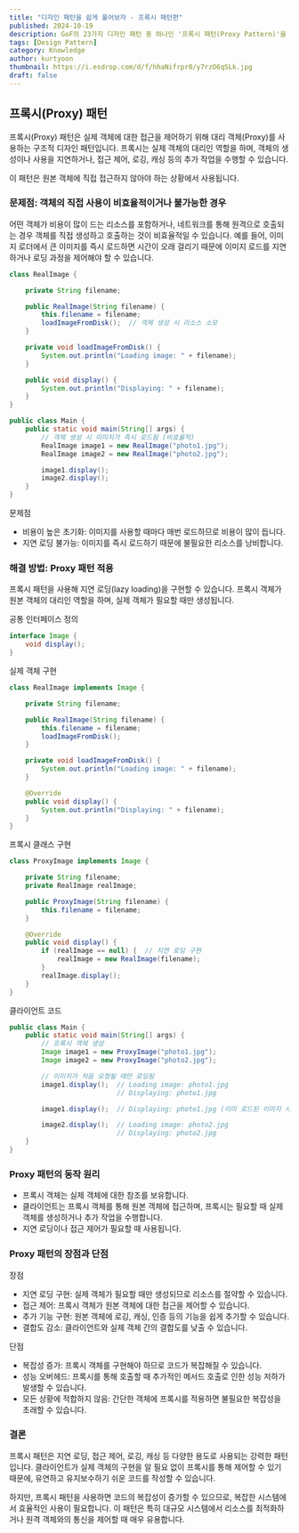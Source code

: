 ```yaml
---
title: "디자인 패턴을 쉽게 풀어보자 - 프록시 패턴편"
published: 2024-10-19
description: GoF의 23가지 디자인 패턴 중 하나인 '프록시 패턴(Proxy Pattern)'을 쉽게 풀어보기
tags: [Design Pattern]
category: Knowledge
author: kurtyoon
thumbnail: https://i.esdrop.com/d/f/hhaNifrpr0/y7rzO6qSLk.jpg
draft: false
---
```


## 프록시(Proxy) 패턴

프록시(Proxy) 패턴은 실제 객체에 대한 접근을 제어하기 위해 대리 객체(Proxy)를 사용하는 구조적 디자인 패턴입니다.
프록시는 실제 객체의 대리인 역할을 하며, 객체의 생성이나 사용을 지연하거나, 접근 제어, 로깅, 캐싱 등의 추가 작업을 수행할 수 있습니다.

이 패턴은 원본 객체에 직접 접근하지 않아야 하는 상황에서 사용됩니다.

### 문제점: 객체의 직접 사용이 비효율적이거나 불가능한 경우

어떤 객체가 비용이 많이 드는 리소스를 포함하거나, 네트워크를 통해 원격으로 호출되는 경우 객체를 직접 생성하고 호출하는 것이 비효율적일 수 있습니다.
예를 들어, 이미지 로더에서 큰 이미지를 즉시 로드하면 시간이 오래 걸리기 때문에 이미지 로드를 지연하거나 로딩 과정을 제어해야 할 수 있습니다.

```java
class RealImage {

    private String filename;

    public RealImage(String filename) {
        this.filename = filename;
        loadImageFromDisk();  // 객체 생성 시 리소스 소모
    }

    private void loadImageFromDisk() {
        System.out.println("Loading image: " + filename);
    }

    public void display() {
        System.out.println("Displaying: " + filename);
    }
}

public class Main {
    public static void main(String[] args) {
        // 객체 생성 시 이미지가 즉시 로드됨 (비효율적)
        RealImage image1 = new RealImage("photo1.jpg");
        RealImage image2 = new RealImage("photo2.jpg");

        image1.display();
        image2.display();
    }
}
```

문제점

- 비용이 높은 초기화: 이미지를 사용할 때마다 매번 로드하므로 비용이 많이 듭니다.
- 지연 로딩 불가능: 이미지를 즉시 로드하기 때문에 불필요한 리소스를 낭비합니다.

### 해결 방법: Proxy 패턴 적용

프록시 패턴을 사용해 지연 로딩(lazy loading)을 구현할 수 있습니다. 프록시 객체가 원본 객체의 대리인 역할을 하며, 실제 객체가 필요할 때만 생성됩니다.

공통 인터페이스 정의

```java
interface Image {
    void display();
}
```

실제 객체 구현

```java
class RealImage implements Image {

    private String filename;

    public RealImage(String filename) {
        this.filename = filename;
        loadImageFromDisk();
    }

    private void loadImageFromDisk() {
        System.out.println("Loading image: " + filename);
    }

    @Override
    public void display() {
        System.out.println("Displaying: " + filename);
    }
}
```

프록시 클래스 구현

```java
class ProxyImage implements Image {

    private String filename;
    private RealImage realImage;

    public ProxyImage(String filename) {
        this.filename = filename;
    }

    @Override
    public void display() {
        if (realImage == null) {  // 지연 로딩 구현
            realImage = new RealImage(filename);
        }
        realImage.display();
    }
}
```

클라이언트 코드

```java
public class Main {
    public static void main(String[] args) {
        // 프록시 객체 생성
        Image image1 = new ProxyImage("photo1.jpg");
        Image image2 = new ProxyImage("photo2.jpg");

        // 이미지가 처음 요청될 때만 로딩됨
        image1.display();  // Loading image: photo1.jpg
                           // Displaying: photo1.jpg

        image1.display();  // Displaying: photo1.jpg (이미 로드된 이미지 사용)

        image2.display();  // Loading image: photo2.jpg
                           // Displaying: photo2.jpg
    }
}
```

### Proxy 패턴의 동작 원리

- 프록시 객체는 실제 객체에 대한 참조를 보유합니다.
- 클라이언트는 프록시 객체를 통해 원본 객체에 접근하며, 프록시는 필요할 때 실제 객체를 생성하거나 추가 작업을 수행합니다.
- 지연 로딩이나 접근 제어가 필요할 때 사용됩니다.

### Proxy 패턴의 장점과 단점

장점

- 지연 로딩 구현: 실제 객체가 필요할 때만 생성되므로 리소스를 절약할 수 있습니다.
- 접근 제어: 프록시 객체가 원본 객체에 대한 접근을 제어할 수 있습니다.
- 추가 기능 구현: 원본 객체에 로깅, 캐싱, 인증 등의 기능을 쉽게 추가할 수 있습니다.
- 결합도 감소: 클라이언트와 실제 객체 간의 결합도를 낮출 수 있습니다.

단점

- 복잡성 증가: 프록시 객체를 구현해야 하므로 코드가 복잡해질 수 있습니다.
- 성능 오버헤드: 프록시를 통해 호출할 때 추가적인 메서드 호출로 인한 성능 저하가 발생할 수 있습니다.
- 모든 상황에 적합하지 않음: 간단한 객체에 프록시를 적용하면 불필요한 복잡성을 초래할 수 있습니다.

### 결론

프록시 패턴은 지연 로딩, 접근 제어, 로깅, 캐싱 등 다양한 용도로 사용되는 강력한 패턴입니다. 클라이언트가 실제 객체의 구현을 알 필요 없이 프록시를 통해 제어할 수 있기 때문에, 유연하고 유지보수하기 쉬운 코드를 작성할 수 있습니다.

하지만, 프록시 패턴을 사용하면 코드의 복잡성이 증가할 수 있으므로, 복잡한 시스템에서 효율적인 사용이 필요합니다. 이 패턴은 특히 대규모 시스템에서 리소스를 최적화하거나 원격 객체와의 통신을 제어할 때 매우 유용합니다.

